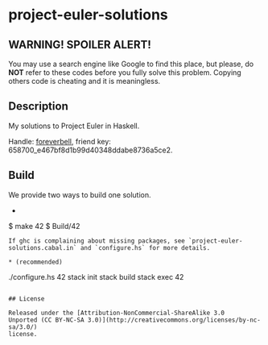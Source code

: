 # project-euler-solutions

## WARNING! SPOILER ALERT!

You may use a search engine like Google to find this place, but please, do **NOT** refer to these codes before you fully solve this problem. Copying others code is cheating and it is meaningless.

## Description

My solutions to Project Euler in Haskell.

Handle: [foreverbell](https://projecteuler.net/profile/foreverbell.png), friend key: 658700_e467bf8d1b99d40348ddabe8736a5ce2.

## Build

We provide two ways to build one solution.

* ```
$ make 42
$ Build/42
```
If ghc is complaining about missing packages, see `project-euler-solutions.cabal.in` and `configure.hs` for more details.

* (recommended) 
```
./configure.hs 42
stack init
stack build
stack exec 42
```

## License

Released under the [Attribution-NonCommercial-ShareAlike 3.0
Unported (CC BY-NC-SA 3.0)](http://creativecommons.org/licenses/by-nc-sa/3.0/)
license.
